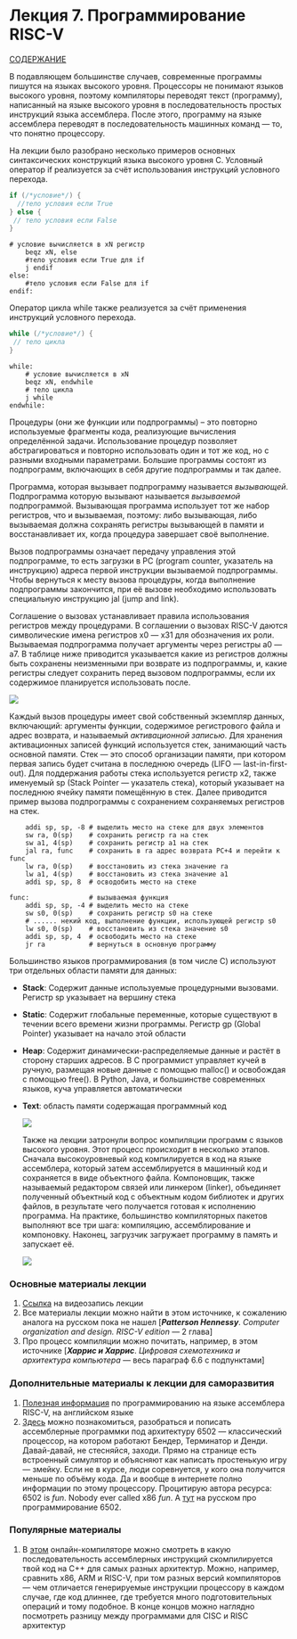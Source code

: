# Лекция 7. Программирование RISC-V

[СОДЕРЖАНИЕ](../README.md)

В подавляющем большинстве случаев, современные программы пишутся на языках высокого уровня. Процессоры не понимают языков высокого уровня, поэтому компиляторы переводят текст (программу), написанный на языке высокого уровня в последовательность простых инструкций языка ассемблера. После этого, программу на языке ассемблера переводят в последовательность машинных команд — то, что понятно процессору.

На лекции было разобрано несколько примеров основных синтаксических конструкций языка высокого уровня C. Условный оператор if реализуется за счёт использования инструкций условного перехода.

```c
if (/*условие*/) {
  //тело условия если True
} else {
 // тело условия если False
}
```

```assembly
# условие вычисляется в xN регистр
    beqz xN, else
    #тело условия если True для if
    j endif
else:
    #тело условия если False для if
endif:
```

Оператор цикла while также реализуется за счёт применения инструкций условного перехода.

```c
while (/*условие*/) {
 // тело цикла
}
```

```assembly
while:
    # условие вычисляется в xN
    beqz xN, endwhile
    # тело цикла
    j while
endwhile:
```

Процедуры (они же функции или подпрограммы) – это повторно используемые фрагменты кода, реализующие вычисления определённой задачи. Использование процедур позволяет абстрагироваться и повторно использовать один и тот же код, но с разными входными параметрами. Большие программы состоят из подпрограмм, включающих в себя другие подпрограммы и так далее.

Программа, которая вызывает подпрограмму называется *вызывающей*. Подпрограмма которую вызывают называется *вызываемой* подпрограммой. Вызывающая программа использует тот же набор регистров, что и вызываемая, поэтому: либо вызывающая, либо вызываемая должна сохранять регистры вызывающей в памяти и восстанавливает их, когда процедура завершает своё выполнение.

Вызов подпрограммы означает передачу управления этой подпрограмме, то есть загрузки в PC (program counter, указатель на инструкцию) адреса первой инструкции вызываемой подпрограммы. Чтобы вернуться к месту вызова процедуры, когда выполнение подпрограммы закончится, при её вызове необходимо использовать специальную инструкцию jal (jump and link). 

Соглашение о вызовах устанавливает правила использования регистров между процедурами. В соглашении о вызовах RISC-V даются символические имена регистров x0 — x31 для обозначения их роли. Вызываемая подпрограмма получает аргументы через регистры a0 — a7. В таблице ниже приводится  указывается какие из регистров должны быть сохранены неизменными при возврате из подпрограммы, и, какие регистры следует сохранить перед вызовом подпрограммы, если их содержимое планируется использовать после.

![](pic/nameregs.png)

Каждый вызов процедуры имеет свой собственный экземпляр данных, включающий: аргументы функции, содержимое регистрового файла и адрес возврата, и называемый *активационной записью*. Для хранения активационных записей функций используется стек, занимающий часть основной памяти. Стек — это способ организации памяти, при котором первая запись будет считана в последнюю очередь (LIFO — last-in-first-out). Для поддержания работы стека используется регистр x2, также именуемый sp (Stack Pointer — указатель стека), который указывает на последнюю ячейку памяти помещённую в стек. Далее приводится пример вызова подпрограммы с сохранением сохраняемых регистров на стек.

```assembly
	addi sp, sp, -8	# выделить место на стеке для двух элементов
	sw ra, 0(sp)	# сохранить регистр ra на стек
	sw a1, 4(sp)	# сохранить регистр a1 на стек
	jal ra, func	# сохранить в ra адрес возврата PC+4 и перейти к func
	lw ra, 0(sp)	# восстановить из стека значение ra
	lw a1, 4(sp)	# восстановить из стека значение a1
	addi sp, sp, 8	# осводобить место на стеке

func:				# вызываемая функция
	addi sp, sp, -4	# выделить место на стеке
	sw s0, 0(sp)	# сохранить регистр s0 на стеке
	# ...... некий код, выполнение функции, использующей регистр s0
	lw s0, 0(sp)	# восстановить из стека значение s0
	addi sp, sp, 4	# освободить место на стеке
	jr ra			# вернуться в основную программу
```

Большинство языков программирования (в том числе C) используют три отдельных области памяти для данных:

- **Stack**: Содержит данные используемые процедурными вызовами. Регистр sp указывает на вершину стека

- **Static**: Содержит глобальные переменные, которые существуют в течении всего времени жизни программы. Регистр gp (Global Pointer) указывает на начало этой области

- **Heap**: Содержит динамически-распределяемые данные и растёт в сторону старших адресов. В C программист управляет кучей в ручную, размещая новые данные с помощью malloc() и освобождая с помощью free(). В Python, Java, и большинстве современных языков, куча управляется автоматически

- **Text**: область памяти содержащая программный код

  ![](pic/memorymap.png)

  Также на лекции затронули вопрос компиляции программ с языков высокого уровня. Этот процесс происходит в несколько этапов. Сначала высокоуровневый код компилируется в код на языке ассемблера, который затем ассемблируется в машинный код и сохраняется в виде объектного файла. Компоновщик, также называемый редактором связей или линкером (linker), объединяет полученный объектный код с объектным кодом библиотек и других файлов, в результате чего получается готовая к исполнению программа. На практике, большинство компиляторных пакетов
  выполняют все три шага: компиляцию, ассемблирование и компоновку. Наконец, загрузчик загружает программу в память и запускает её.

  ![](pic/compile.png)

### Основные материалы лекции

1. [Ссылка](https://www.youtube.com/watch?v=y1mNFvm8OZY) на видеозапись лекции
2. Все материалы лекции можно найти в этом источнике, к сожалению аналога на русском пока не нашел [***Patterson Hennessy***. *Computer organization and design. RISC-V edition* — 2 глава] 
3. Про процесс компиляции можно почитать, например, в этом источнике [***Харрис и Харрис***. *Цифровая схемотехника и архитектура компьютера* — весь параграф 6.6 с подпунктами]

### Дополнительные материалы к лекции для саморазвития

1. [Полезная информация](https://github.com/riscv/riscv-asm-manual/blob/master/riscv-asm.md) по программированию на языке ассемблера RISC-V, на английском языке
2. [Здесь](http://skilldrick.github.io/easy6502/) можно познакомиться, разобраться и пописать ассемблерные программки под архитектуру 6502 — классический процессор, на котором работают Бендер, Терминатор и Денди. Давай-давай, не стесняйся, заходи. Прямо на странице есть встроенный симулятор и объясняют как написать простенькую игру — змейку. Если не в курсе, люди соревнуется, у кого она получится меньше по объёму кода. Да и вообще в интернете полно информации по этому процессору. Процитирую автора  ресурса: 6502 is *fun*. Nobody ever called x86 *fun*. А [тут](https://museum.netstalking.ru/xaknotdie/02_nes_6502_asm.html) на русском про программирование 6502.

### Популярные материалы

1. В [этом](https://godbolt.org/) онлайн-компиляторе можно смотреть в какую последовательность ассемблерных инструкций скомпилируется твой код на C++ для самых разных архитектур. Можно, например, сравнить x86, ARM и RISC-V, при том разных версий компиляторов — чем отличается генерируемые инструкции процессору в каждом случае, где код длиннее, где требуется много подготовительных операций и тому подобное. В конце концов можно наглядно посмотреть разницу между программами для CISC и RISC архитектур

